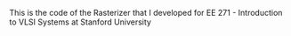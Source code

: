 This is the code of the Rasterizer that I developed for EE 271 - Introduction to VLSI Systems at Stanford University


